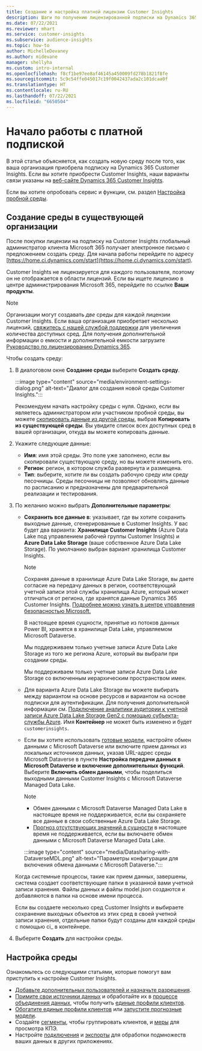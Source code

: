 ```yaml
---
title: Создание и настройка платной лицензии Customer Insights
description: Шаги по получению лицензированной подписки на Dynamics 365 Customer Insights и ее настройке.
ms.date: 07/22/2021
ms.reviewer: mhart
ms.service: customer-insights
ms.subservice: audience-insights
ms.topic: how-to
author: MichelleDevaney
ms.author: midevane
manager: shellyha
ms.custom: intro-internal
ms.openlocfilehash: f8cf1be97ee8af46145a450009fd278b1821f8fe
ms.sourcegitcommit: 5c9c54ffe045017c19f0042437ada2c101dcaa0f
ms.translationtype: HT
ms.contentlocale: ru-RU
ms.lasthandoff: 07/22/2021
ms.locfileid: "6650504"
---
```

# <a name="get-started-with-a-paid-subscription"></a>Начало работы с платной подпиской

В этой статье объясняется, как создать новую среду после того, как ваша организация приобрела подписку на Dynamics 365 Customer Insights. Если вы хотите приобрести Customer Insights, наши варианты связи указаны на [веб-сайте Dynamics 365 Customer Insights](https://dynamics.microsoft.com/ai/customer-insights/). 

Если вы хотите опробовать сервис и функции, см. раздел [Настройка пробной среды](get-started-trial.md).

## <a name="create-an-environment-in-an-existing-organization"></a>Создание среды в существующей организации

После покупки лицензии на подписку на Customer Insights глобальный администратор клиента Microsoft 365 получает электронное письмо с предложением создать среду. Для начала работы перейдите по адресу [https://home.ci.dynamics.com/start](https://home.ci.dynamics.com/start). 

Customer Insights не лицензируется для каждого пользователя, поэтому он не отображается в области лицензий. Если вы ищете лицензию в центре администрирования Microsoft 365, перейдите по ссылке **Ваши продукты**. 

> [!NOTE]
> Организации могут создавать *две* среды для каждой лицензии Customer Insights. Если ваша организация приобретает несколько лицензий, [свяжитесь с нашей службой поддержки](https://go.microsoft.com/fwlink/?linkid=2079641) для увеличения количества доступных сред. Для получения дополнительной информации о емкости и дополнительной емкости загрузите [Руководство по лицензированию Dynamics 365](https://go.microsoft.com/fwlink/?LinkId=866544).

Чтобы создать среду:

1. В диалоговом окне **Создание среды** выберите **Создать среду**.

   :::image type="content" source="media/environment-settings-dialog.png" alt-text="Диалог для создания новой среды Customer Insights.":::

   Рекомендуем начать настройку среды с нуля. Однако, если вы являетесь администратором или участником пробной среды, вы можете [скопировать данные из другой среды](manage-environments.md#copy-the-environment-configuration), выбрав **Копировать из существующей среды**. Вы увидите список всех доступных сред в вашей организации, откуда вы можете копировать данные.

1. Укажите следующие данные:
   - **Имя**: имя этой среды. Это поле уже заполнено, если вы скопировали существующую среду, но вы можете изменить его.
   - **Регион**: регион, в котором служба развернута и размещена.
   - **Тип**: выберите, хотите ли вы создать рабочую среду или среду песочницы. Среды песочницы не позволяют обновлять данные по расписанию и предназначены для предварительной реализации и тестирования.
   
1. По желанию можно выбрать **Дополнительные параметры**:

   - **Сохранить все данные в**: указывает, где вы хотите сохранить выходные данные, сгенерированные в Customer Insights. У вас будет два варианта: **Хранилище Customer Insights** (Azure Data Lake под управлением рабочей группы Customer Insights) и **Azure Data Lake Storage** (ваше собственное Azure Data Lake Storage). По умолчанию выбран вариант хранилища Customer Insights.

     > [!NOTE]
     > Сохраняя данные в хранилище Azure Data Lake Storage, вы даете согласие на передачу данных в регион, соответствующий учетной записи этой службы хранилища Azure, который может отличаться от региона, где хранятся данные Dynamics 365 Customer Insights. [Подробнее можно узнать в центре управления безопасностью Microsoft.](https://www.microsoft.com/trust-center)
     >
     > В настоящее время сущности, принятые из потоков данных Power BI, хранятся в хранилище Data Lake, управляемом Microsoft Dataverse. 
     > 
     > Мы поддерживаем только учетные записи Azure Data Lake Storage из того же региона Azure, который вы выбрали при создании среды. 
     > 
     > Мы поддерживаем только учетные записи Azure Data Lake Storage со включенным иерархическим пространством имен.


   - Для варианта Azure Data Lake Storage вы можете выбирать между вариантом на основе ресурсов и вариантом на основе подписки для аутентификации. Для получения дополнительной информации см. [Подключение аналитики аудитории к учетной записи Azure Data Lake Storage Gen2 с помощью субъекта-службы Azure](connect-service-principal.md). Имя **Контейнер** не может быть изменено и будет `customerinsights`.
   
   - Если вы хотите использовать [готовые модели](predictions-overview.md#out-of-box-models), настройте обмен данными с Microsoft Dataverse или включите прием данных из локальных источников данных, указав URL-адрес среды Microsoft Dataverse в пункте **Настройка передачи данных в Microsoft Dataverse и включение дополнительных функций**. Выберите **Включить обмен данными**, чтобы поделиться выходными данными Customer Insights с Microsoft Dataverse Managed Data Lake.

     > [!NOTE]
     > - Обмен данными с Microsoft Dataverse Managed Data Lake в настоящее время не поддерживается, если вы сохраняете все данные в свои собственные Azure Data Lake Storage.
     > - [Прогноз отсутствующих значений в сущности](predictions.md) в настоящее время не поддерживается, если вы включаете обмен данными с Microsoft Dataverse Managed Data Lake.

     :::image type="content" source="media/Datasharing-with-DataverseMDL.png" alt-text="Параметры конфигурации для включения обмена данными с Microsoft Dataverse.":::

   Когда системные процессы, такие как прием данных, завершены, система создает соответствующие папки в указанной вами учетной записи хранения. Файлы данных и файлы model.json создаются и добавляются в папки на основе имени процесса.

   Если вы создаете несколько сред Customer Insights и выбираете сохранение выходных объектов из этих сред в своей учетной записи хранения, отдельные папки будут созданы для каждой среды с помощью ci_<environmentid> в контейнере.

1. Выберите **Создать** для настройки среды. 

## <a name="configure-an-environment"></a>Настройка среды

Ознакомьтесь со следующими статьями, которые помогут вам приступить к настройке Customer Insights. 

- [Добавьте дополнительных пользователей и назначьте разрешения](permissions.md).
- [Примите свои источники данных](data-sources.md) и обработайте их в [процессе объединения данных](data-unification.md), чтобы получить [единые профили клиентов](customer-profiles.md).
- [Обогатите единые профили клиентов](enrichment-hub.md) или [запустите прогнозные модели](predictions-overview.md).
- Создайте [сегменты](segments.md), чтобы группировать клиентов, и [меры](measures.md) для просмотра КПЭ.
- Настройте [подключения](connections.md) и [экспорты](export-destinations.md) для обработки подмножеств ваших данных в других приложениях.
